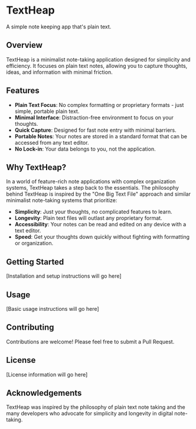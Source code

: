 # TextHeap

A simple note keeping app that's plain text.

## Overview

TextHeap is a minimalist note-taking application designed for simplicity and efficiency. It focuses on plain text notes, allowing you to capture thoughts, ideas, and information with minimal friction. 

## Features

- **Plain Text Focus**: No complex formatting or proprietary formats - just simple, portable plain text.
- **Minimal Interface**: Distraction-free environment to focus on your thoughts.
- **Quick Capture**: Designed for fast note entry with minimal barriers.
- **Portable Notes**: Your notes are stored in a standard format that can be accessed from any text editor.
- **No Lock-in**: Your data belongs to you, not the application.

## Why TextHeap?

In a world of feature-rich note applications with complex organization systems, TextHeap takes a step back to the essentials. The philosophy behind TextHeap is inspired by the "One Big Text File" approach and similar minimalist note-taking systems that prioritize:

- **Simplicity**: Just your thoughts, no complicated features to learn.
- **Longevity**: Plain text files will outlast any proprietary format.
- **Accessibility**: Your notes can be read and edited on any device with a text editor.
- **Speed**: Get your thoughts down quickly without fighting with formatting or organization.

## Getting Started

[Installation and setup instructions will go here]

## Usage

[Basic usage instructions will go here]

## Contributing

Contributions are welcome! Please feel free to submit a Pull Request.

## License

[License information will go here]

## Acknowledgements

TextHeap was inspired by the philosophy of plain text note taking and the many developers who advocate for simplicity and longevity in digital note-taking.
